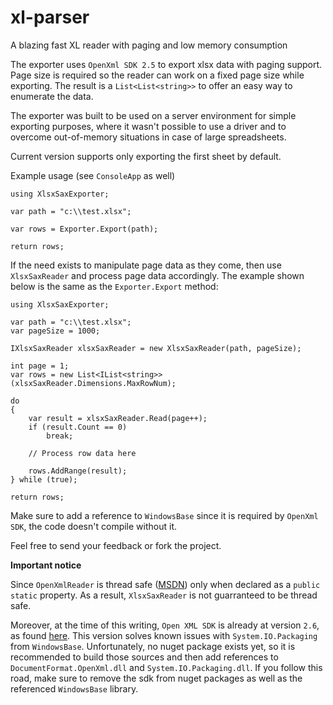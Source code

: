 # xl-parser
A blazing fast XL reader with paging and low memory consumption

The exporter uses `OpenXml SDK 2.5` to export xlsx data with paging support.
Page size is required so the reader can work on a fixed page size while exporting.
The result is a `List<List<string>>` to offer an easy way to enumerate the data.

The exporter was built to be used on a server environment for simple exporting purposes, 
where it wasn't possible to use a driver and to overcome out-of-memory situations in case of large spreadsheets.

Current version supports only exporting the first sheet by default. 

Example usage (see `ConsoleApp` as well)

```
using XlsxSaxExporter;

var path = "c:\\test.xlsx";

var rows = Exporter.Export(path);

return rows;
```

If the need exists to manipulate page data as they come, then use `XlsxSaxReader` and process page data accordingly.
The example shown below is the same as the `Exporter.Export` method:

```
using XlsxSaxExporter;

var path = "c:\\test.xlsx";
var pageSize = 1000;

IXlsxSaxReader xlsxSaxReader = new XlsxSaxReader(path, pageSize);

int page = 1;
var rows = new List<IList<string>>(xlsxSaxReader.Dimensions.MaxRowNum);

do
{
    var result = xlsxSaxReader.Read(page++);
    if (result.Count == 0)
        break;
        
    // Process row data here

    rows.AddRange(result);
} while (true);

return rows;
```

Make sure to add a reference to `WindowsBase` since it is required by `OpenXml SDK`, the code doesn't compile without it.

Feel free to send your feedback or fork the project.

**Important notice**

Since `OpenXmlReader` is thread safe ([MSDN](https://msdn.microsoft.com/en-us/library/documentformat.openxml.openxmlreader(v=office.15).aspx)) only when declared as a `public static` property. As a result, `XlsxSaxReader` is not guarranteed to be thread safe.

Moreover, at the time of this writing, `Open XML SDK` is already at version `2.6`, as found [here](https://github.com/OfficeDev/Open-XML-SDK). This version solves known issues with `System.IO.Packaging` from `WindowsBase`. Unfortunately, no nuget package exists yet, so it is recommended to build those sources and then add references to `DocumentFormat.OpenXml.dll` and `System.IO.Packaging.dll`. If you follow this road, make sure to remove the sdk from nuget packages as well as the referenced `WindowsBase` library.
